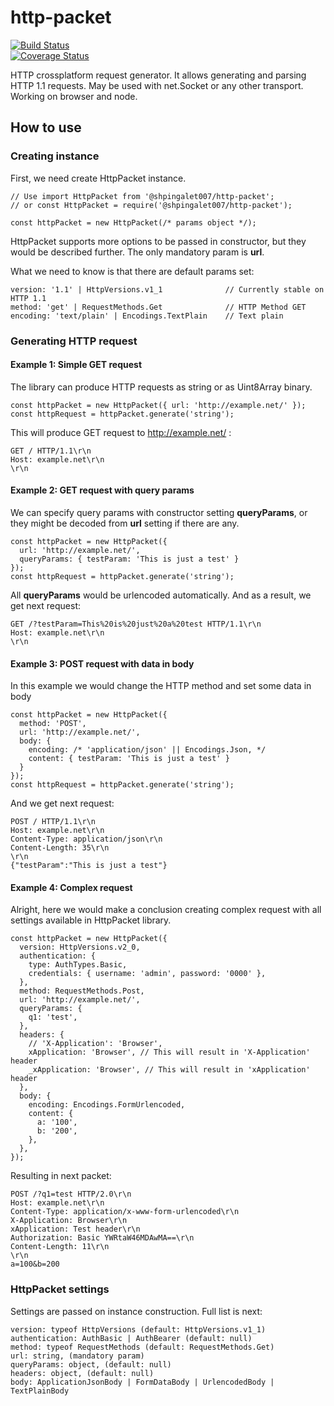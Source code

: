 # http-packet

[![Build Status](https://travis-ci.com/Shpingalet007/http-packet.svg?branch=main)](https://travis-ci.com/Shpingalet007/http-packet)  
[![Coverage Status](https://coveralls.io/repos/github/Shpingalet007/http-packet/badge.svg?branch=main)](https://coveralls.io/github/Shpingalet007/http-packet?branch=main)

HTTP crossplatform request generator. It allows generating and parsing HTTP 1.1 requests. May be used with net.Socket or any other transport. Working on browser and node.

## How to use
### Creating instance
First, we need create HttpPacket instance.

    // Use import HttpPacket from '@shpingalet007/http-packet';
    // or const HttpPacket = require('@shpingalet007/http-packet');
    
    const httpPacket = new HttpPacket(/* params object */);
HttpPacket supports more options to be passed in constructor, but they would be described further. The only mandatory param is **url**.

What we need to know is that there are default params set:

    version: '1.1' | HttpVersions.v1_1              // Currently stable on HTTP 1.1
    method: 'get' | RequestMethods.Get              // HTTP Method GET
    encoding: 'text/plain' | Encodings.TextPlain    // Text plain

### Generating HTTP request
#### Example 1: Simple GET request
The library can produce HTTP requests as string or as Uint8Array binary.

    const httpPacket = new HttpPacket({ url: 'http://example.net/' });
    const httpRequest = httpPacket.generate('string');

This will produce GET request to http://example.net/ :

    GET / HTTP/1.1\r\n
    Host: example.net\r\n
    \r\n

#### Example 2: GET request with query params
We can specify query params with constructor setting **queryParams**, or they might be decoded from **url** setting if there are any.

    const httpPacket = new HttpPacket({
      url: 'http://example.net/',
      queryParams: { testParam: 'This is just a test' }
    });
    const httpRequest = httpPacket.generate('string');
All **queryParams** would be urlencoded automatically. And as a result, we get next request:

	GET /?testParam=This%20is%20just%20a%20test HTTP/1.1\r\n
	Host: example.net\r\n
	\r\n
#### Example 3: POST request with data in body
In this example we would change the HTTP method and set some data in body

    const httpPacket = new HttpPacket({
      method: 'POST',
      url: 'http://example.net/',
      body: {  
	    encoding: /* 'application/json' || Encodings.Json, */
	    content: { testParam: 'This is just a test' }
	  }
    });
    const httpRequest = httpPacket.generate('string');

And we get next request:

    POST / HTTP/1.1\r\n
    Host: example.net\r\n
    Content-Type: application/json\r\n
    Content-Length: 35\r\n
    \r\n
    {"testParam":"This is just a test"}
#### Example 4: Complex request
Alright, here we would make a conclusion creating complex request with all settings available in HttpPacket library.

	const httpPacket = new HttpPacket({  
	  version: HttpVersions.v2_0,  
	  authentication: {  
	    type: AuthTypes.Basic,  
	    credentials: { username: 'admin', password: '0000' },  
	  },  
	  method: RequestMethods.Post,  
	  url: 'http://example.net/',  
	  queryParams: {  
	    q1: 'test',  
	  },  
	  headers: {  
	    // 'X-Application': 'Browser',  
	    xApplication: 'Browser', // This will result in 'X-Application' header
	    _xApplication: 'Browser', // This will result in 'xApplication' header
	  },  
	  body: {  
	    encoding: Encodings.FormUrlencoded,  
	    content: {  
	      a: '100',  
	      b: '200',  
	    },  
	  },  
	});

Resulting in next packet:

	POST /?q1=test HTTP/2.0\r\n
	Host: example.net\r\n
	Content-Type: application/x-www-form-urlencoded\r\n
	X-Application: Browser\r\n
	xApplication: Test header\r\n
	Authorization: Basic YWRtaW46MDAwMA==\r\n
	Content-Length: 11\r\n
	\r\n
	a=100&b=200

### HttpPacket settings
Settings are passed on instance construction. Full list is next:

    version: typeof HttpVersions (default: HttpVersions.v1_1)
    authentication: AuthBasic | AuthBearer (default: null)
	method: typeof RequestMethods (default: RequestMethods.Get)
	url: string, (mandatory param)
	queryParams: object, (default: null)
	headers: object, (default: null)
	body: ApplicationJsonBody | FormDataBody | UrlencodedBody | TextPlainBody
